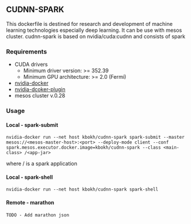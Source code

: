 
## CUDNN-SPARK

This dockerfile is destined for research and development of machine learning technologies especially deep learning. It can be use with mesos cluster.
cudnn-spark is based on nvidia/cuda:cudnn and consists of spark

### Requirements

- CUDA drivers
    - Minimum driver version: >= 352.39
    - Minimum GPU architecture: >= 2.0 (Fermi)
- [nvidia-docker](https://github.com/NVIDIA/nvidia-docker/wiki/Using-nvidia-docker)
- [nvidia-dcoker-plugin](https://github.com/NVIDIA/nvidia-docker/wiki/Using-nvidia-docker-plugin)
- mesos cluster v.0.28

### Usage

#### Local - spark-submit
```
nvidia-docker run --net host kbokh/cudnn-spark spark-submit --master mesos://<mesos-master-host>:<port> --deploy-mode client --conf spark.mesos.executor.docker.image=kbokh/cudnn-spark --class <main-class> /<app-jar>
```
  where <main-class> /<app-jar> is a spark application

#### Local - spark-shell
```
nvidia-docker run --net host kbokh/cudnn-spark spark-shell
```

#### Remote - marathon
```
TODO - Add marathon json
```

